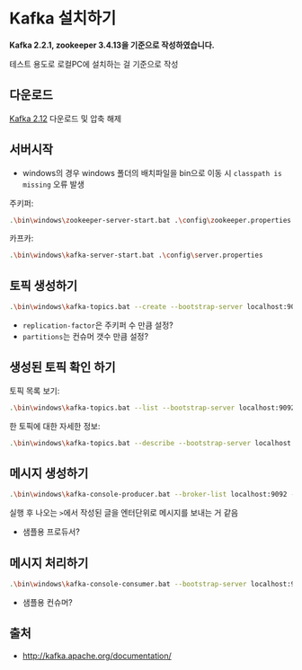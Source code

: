 # Kafka 설치하기
**Kafka 2.2.1, zookeeper 3.4.13을 기준으로 작성하였습니다.**

테스트 용도로 로컬PC에 설치하는 걸 기준으로 작성

## 다운로드
[Kafka 2.12](https://www.apache.org/dyn/closer.cgi?path=/kafka/2.2.1/kafka_2.12-2.2.1.tgz) 다운로드 
및 압축 해제

## 서버시작
 - windows의 경우 windows 폴더의 배치파일을 bin으로 이동 시 
 ```classpath is missing``` 오류 발생
 
주키퍼:
```bash
.\bin\windows\zookeeper-server-start.bat .\config\zookeeper.properties
```

카프카:
```bash
.\bin\windows\kafka-server-start.bat .\config\server.properties
```

## 토픽 생성하기
```bash
.\bin\windows\kafka-topics.bat --create --bootstrap-server localhost:9092 --topic [토픽 이름] --replication-factor [복제 갯수] --partitions [파티션 갯수]
```
 - ```replication-factor```은 주키퍼 수 만큼 설정?
 - ```partitions```는 컨슈머 갯수 만큼 설정?

## 생성된 토픽 확인 하기

토픽 목록 보기:
```bash
.\bin\windows\kafka-topics.bat --list --bootstrap-server localhost:9092
```

한 토픽에 대한 자세한 정보:
```bash
.\bin\windows\kafka-topics.bat --describe --bootstrap-server localhost:9092 --topic [토픽 이름]
```

## 메시지 생성하기
```bash
.\bin\windows\kafka-console-producer.bat --broker-list localhost:9092 --topic [토픽 이름]
```
실행 후 나오는 ```>```에서 작성된 글을 엔터단위로 메시지를 보내는 거 같음
 - 샘플용 프로듀서?

## 메시지 처리하기
```bash
.\bin\windows\kafka-console-consumer.bat --bootstrap-server localhost:9092 --topic [토픽 이름] --from-beginning
```
 - 샘플용 컨슈머?

## 출처
 - http://kafka.apache.org/documentation/

